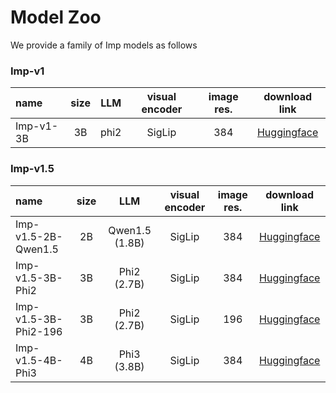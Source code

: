 # Model Zoo
We provide a family of Imp models as follows

### Imp-v1

| name | size | LLM |visual encoder  |image res.| download link |
|:---------|:----:|:----:|:-------------:|:--------:|:-------:|
| Imp-v1-3B | 3B | phi2 | SigLip |384| [Huggingface](https://huggingface.co/MILVLG/imp-v1-3b) |

### Imp-v1.5
| name | size | LLM |visual encoder  |image res.| download link |
|:---------|:----:|:----:|:-------------:|:--------:|:------:|
| Imp-v1.5-2B-Qwen1.5 | 2B | Qwen1.5 (1.8B) | SigLip |384|[Huggingface](https://huggingface.co/MILVLG/Imp-v1.5-2B-Qwen1.5)|
| Imp-v1.5-3B-Phi2| 3B | Phi2 (2.7B) | SigLip |384|[Huggingface](https://huggingface.co/MILVLG/Imp-v1.5-3B-Phi2)|
| Imp-v1.5-3B-Phi2-196 | 3B | Phi2 (2.7B) | SigLip |196|[Huggingface](https://huggingface.co/MILVLG/Imp-v1.5-3B-196)|
| Imp-v1.5-4B-Phi3 | 4B | Phi3 (3.8B) | SigLip |384|[Huggingface](https://huggingface.co/MILVLG/Imp-v1.5-4B-Phi3)|

